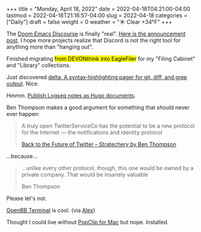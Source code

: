 +++
title = "Monday, April 18, 2022"
date = 2022-04-18T04:21:00-04:00
lastmod = 2022-04-18T21:16:57-04:00
slug = 2022-04-18
categories = ["Daily"]
draft = false
weight = 0
weather = "☀️ Clear +34°F"
+++

The [Doom Emacs Discourse](https://discourse.doomemacs.org/) is finally "real". [Here is the announcement post](https://discourse.doomemacs.org/t/hello-discourse/75/2). I hope more projects realize that Discord is not the right tool for anything more than "hanging out".

Finished migrating <mark>from DEVONthink into EagleFiler</mark> for my "Filing Cabinet" and "Library" collections.

Just discovered [delta: A syntax-highlighting pager for git, diff, and grep output](https://github.com/dandavison/delta/). Nice.

Hmmm. [Publish Logseq notes as Hugo documents](https://twitter.com/aryansawhney17/status/1516025231650947078).

Ben Thompson makes a good argument for something that should never ever happen:

> A truly open TwitterServiceCo has the potential to be a new protocol for the Internet — the notifications and identity protocol
>
> [Back to the Future of Twitter – Stratechery by Ben Thompson](https://stratechery.com/2022/back-to-the-future-of-twitter/?access_token=eyJhbGciOiJSUzI1NiIsImtpZCI6InN0cmF0ZWNoZXJ5LnBhc3Nwb3J0Lm9ubGluZSIsInR5cCI6IkpXVCJ9.eyJhdWQiOiJzdHJhdGVjaGVyeS5wYXNzcG9ydC5vbmxpbmUiLCJlbnQiOnsidXJpIjpbImh0dHBzOi8vc3RyYXRlY2hlcnkuY29tLzIwMjIvYmFjay10by10aGUtZnV0dXJlLW9mLXR3aXR0ZXIvIl19LCJleHAiOjE2NTI4ODg0NTUsImlhdCI6MTY1MDI5NjQ1NSwiaXNzIjoiaHR0cHM6Ly9zdHJhdGVjaGVyeS5wYXNzcG9ydC5vbmxpbmUvb2F1dGgiLCJzY29wZSI6ImFydGljbGU6cmVhZCBhc3NldDpyZWFkIGNhdGVnb3J5OnJlYWQiLCJzdWIiOiJXTU5MTEZCZ2g4QXlDQkVjbllxcTVjIiwidXNlIjoiYWNjZXNzIn0.BBejEZlCtLshvDRAf8fWVBdreLXwpPlQ1_kpVOUA9ffBIQHplyjMlY9PMRfHzgccn5AZ68ejd2jspxOkBstbVOYm4G1Iw_Xcko68UTWBJfoB43L9QgnhjPmuUua7gy4I636X29xktZYOpyObO-ah4VIOeC0tkCjtfXQGiRDz8zSglncEj0eG0TIfmQ79qRlZYnY5kuUYMkQzJ-J0hXUeFVqs3DFMQZL_cUpto34u1n2pDQJKF3VDUKlfctEJuDvyiLRKgi10Co7Kty0zGSU-vOauUBMhRYphJ84F3NhCzAQFdZYLfoWWvCX6flIZRSxcysBHIohQBJnBv06u0q2GQQ)

...because...

> .. unlike every other protocol, though, this one would be owned by a private company. That would be insanely valuable
>
> Ben Thompson

Please let's not.

[OpenBB Terminal](https://www.openbb.co/products/terminal) is cool. (via [Alex](https://fondoftea.com/#Monday%2C%2018th%20April%2C%202022))

Thought I could live without [PopClip for Mac](https://pilotmoon.com/popclip/) but nope. Installed.

[//]: # "Exported with love from a post written in Org mode"
[//]: # "- https://github.com/kaushalmodi/ox-hugo"

